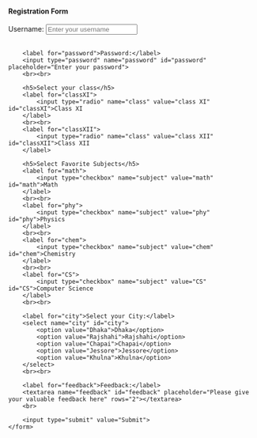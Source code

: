 <!DOCTYPE HTML>
<html lang="en" dir="ltr">
<head>
    <meta charset="utf-8">
    <title>Registration Form</title>
</head>
<body>
    <h4>Registration Form</h4>
    <form action="/action.php" method="post">
        <label for="username">Username:</label>
        <input type="text" name="username" id="username" placeholder="Enter your username">
        <br><br>

        <label for="password">Password:</label>
        <input type="password" name="password" id="password" placeholder="Enter your password">
        <br><br>

        <h5>Select your class</h5>
        <label for="classXI">
            <input type="radio" name="class" value="class XI" id="classXI">Class XI
        </label>
        <br><br>
        <label for="classXII">
            <input type="radio" name="class" value="class XII" id="classXII">Class XII
        </label>

        <h5>Select Favorite Subjects</h5>
        <label for="math">
            <input type="checkbox" name="subject" value="math" id="math">Math
        </label>
        <br><br>
        <label for="phy">
            <input type="checkbox" name="subject" value="phy" id="phy">Physics
        </label>
        <br><br>
        <label for="chem">
            <input type="checkbox" name="subject" value="chem" id="chem">Chemistry
        </label>
        <br><br>
        <label for="CS">
            <input type="checkbox" name="subject" value="CS" id="CS">Computer Science
        </label>
        <br><br>

        <label for="city">Select your City:</label>
        <select name="city" id="city">
            <option value="Dhaka">Dhaka</option>
            <option value="Rajshahi">Rajshahi</option>
            <option value="Chapai">Chapai</option>
            <option value="Jessore">Jessore</option>
            <option value="Khulna">Khulna</option>
        </select>
        <br><br>

        <label for="feedback">Feedback:</label>
        <textarea name="feedback" id="feedback" placeholder="Please give your valuable feedback here" rows="2"></textarea>
        <br>

        <input type="submit" value="Submit">
    </form>
</body>
</html>
